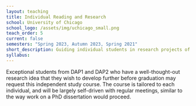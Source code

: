 ```yaml
---
layout: teaching
title: Individual Reading and Research
school: University of Chicago
school_logo: /assets/img/uchicago_small.png
teach_order: 5
current: false
semesters: "Spring 2023, Autumn 2023, Spring 2021"
short_description: Guiding individual students in research projects of their own for credit.
syllabus: 
---
```


Exceptional students from DAP1 and DAP2 who have a well-thought-out research idea that they wish to develop further before graduation may request this independent study course.  The course is tailored to each individual, and will be largely self-driven with regular meetings, similar to the way work on a PhD dissertation would proceed. 